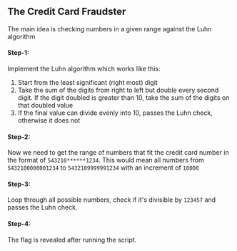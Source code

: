## The Credit Card Fraudster
The main idea is checking numbers in a given range against the Luhn algorithm

#### Step-1:
Implement the Luhn algorithm which works like this:
1. Start from the least significant (right most) digit
2. Take the sum of the digits from right to left but double every second digit. If the digit doubled is greater than 10, take the sum of the digits on that doubled value
3. If the final value can divide evenly into 10, passes the Luhn check, otherwise it does not

#### Step-2:
Now we need to get the range of numbers that fit the credit card number in the format of `543210******1234`. This would mean all numbers from `5432100000001234` to `5432109999991234` with an increment of `10000`

#### Step-3:
Loop through all possible numbers, check if it's divisible by `123457` and passes the Luhn check.

#### Step-4:
The flag is revealed after running the script.
